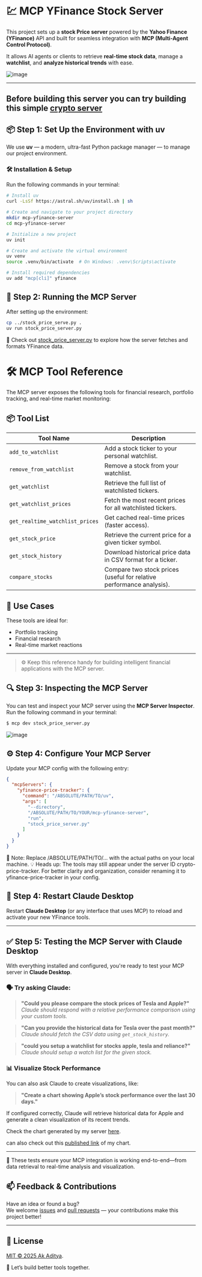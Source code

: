 # 💹 MCP YFinance Stock Server

This project sets up a **stock Price server** powered by the **Yahoo Finance (YFinance)** API and built for seamless integration with **MCP (Multi-Agent Control Protocol)**.

It allows AI agents or clients to retrieve **real-time stock data**, manage a **watchlist**, and **analyze historical trends** with ease.

![image](https://github.com/user-attachments/assets/b7f27442-823e-45a1-8f57-e0f6282ee36f)

---
Before building this server you can try building this simple [crypto server](https://github.com/Adity-star/mcp-crypto-server)
---

## 📦 Step 1: Set Up the Environment with uv

We use **uv** — a modern, ultra-fast Python package manager — to manage our project environment.

### 🛠️ Installation & Setup

Run the following commands in your terminal:

```bash
# Install uv
curl -LsSf https://astral.sh/uv/install.sh | sh 

# Create and navigate to your project directory
mkdir mcp-yfinance-server
cd mcp-yfinance-server

# Initialize a new project
uv init

# Create and activate the virtual environment
uv venv
source .venv/bin/activate  # On Windows: .venv\Scripts\activate

# Install required dependencies
uv add "mcp[cli]" yfinance
```
## 🚀 Step 2: Running the MCP Server
After setting up the environment:
```bash
cp ../stock_price_serve.py .
uv run stock_price_server.py
```
📄 Check out [stock_price_server.py](https://github.com/Adity-star/mcp-yfinance-server/blob/main/stock_price_server.py) to explore how the server fetches and formats YFinance data.

# 🛠️ MCP Tool Reference

The MCP server exposes the following tools for financial research, portfolio tracking, and real-time market monitoring:

## 📦 Tool List

| Tool Name                      | Description                                                                 |
|-------------------------------|-----------------------------------------------------------------------------|
| `add_to_watchlist`            | Add a stock ticker to your personal watchlist.                             |
| `remove_from_watchlist`       | Remove a stock from your watchlist.                                        |
| `get_watchlist`               | Retrieve the full list of watchlisted tickers.                             |
| `get_watchlist_prices`        | Fetch the most recent prices for all watchlisted tickers.                  |
| `get_realtime_watchlist_prices` | Get cached real-time prices (faster access).                              |
| `get_stock_price`             | Retrieve the current price for a given ticker symbol.                      |
| `get_stock_history`           | Download historical price data in CSV format for a ticker.                 |
| `compare_stocks`              | Compare two stock prices (useful for relative performance analysis).       |

## 🧠 Use Cases

These tools are ideal for:
- Portfolio tracking
- Financial research
- Real-time market reactions

---

> ⚙️ Keep this reference handy for building intelligent financial applications with the MCP server.

## 🔍 Step 3: Inspecting the MCP Server

You can test and inspect your MCP server using the **MCP Server Inspector**.  
Run the following command in your terminal:

```bash
$ mcp dev stock_price_server.py
```
![image](https://github.com/user-attachments/assets/886182a3-e996-4713-aec6-d9ab3fac3bd9)


## ⚙️ Step 4: Configure Your MCP Server

Update your MCP config with the following entry:

```json
{
  "mcpServers": {
    "yfinance-price-tracker": {
      "command": "/ABSOLUTE/PATH/TO/uv",
      "args": [
        "--directory",
        "/ABSOLUTE/PATH/TO/YOUR/mcp-yfinance-server",
        "run",
        "stock_price_server.py"
      ]
    }
  }
}
```
🔁 Note: Replace /ABSOLUTE/PATH/TO/... with the actual paths on your local machine.
💡 Heads up: The tools may still appear under the server ID crypto-price-tracker. For better clarity and organization, consider renaming it to yfinance-price-tracker in your config.

## 🔁 Step 4: Restart Claude Desktop

Restart **Claude Desktop** (or any interface that uses MCP) to reload and activate your new YFinance tools.

---
## ✅ Step 5: Testing the MCP Server with Claude Desktop

With everything installed and configured, you're ready to test your MCP server in **Claude Desktop**.

### 🗣️ Try asking Claude:

> **"Could you please compare the stock prices of Tesla and Apple?"**  
> *Claude should respond with a relative performance comparison using your custom tools.*

> **"Can you provide the historical data for Tesla over the past month?"**  
> *Claude should fetch the CSV data using `get_stock_history`.*

> **"could you setup a watchlist for stocks apple, tesla and reliance?"**
> *Claude should setup a watch list for the given stock.*

### 📊 Visualize Stock Performance

You can also ask Claude to create visualizations, like:

> **"Create a chart showing Apple’s stock performance over the last 30 days."**


If configured correctly, Claude will retrieve historical data for Apple and generate a clean visualization of its recent trends.

Check the chart generated by my server [here](https://github.com/Adity-star/mcp-yfinance-server/blob/main/assets/Screenshot%20(14).png).

can also check out this [published link](https://claude.site/artifacts/bba1b878-de53-4988-a0b5-377f2d202b3a) of my chart.

---

🧪 These tests ensure your MCP integration is working end-to-end—from data retrieval to real-time analysis and visualization.



## 📫 Feedback & Contributions

Have an idea or found a bug?  
We welcome [issues](https://github.com/your-repo/issues) and [pull requests](https://github.com/your-repo/pulls) — your contributions make this project better!

---

## 📜 License

[MIT © 2025 Ak Aditya](https://github.com/Adity-star/mcp-yfinance-server/blob/main/LICENSE).



🚀 Let’s build better tools together.
